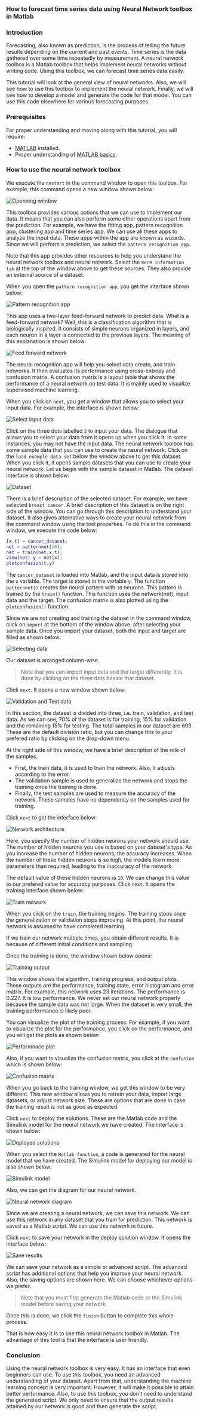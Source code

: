### How to forecast time series data using Neural Network toolbox in Matlab
### Introduction
Forecasting, also known as prediction, is the process of telling the future results depending on the current and past events. Time series is the data gathered over some time repeatedly by measurement. A neural network toolbox is a Matlab toolbox that helps implement neural networks without writing code. Using this toolbox, we can forecast time series data easily.

This tutorial will look at the general view of neural networks. Also, we will see how to use this toolbox to implement the neural network. Finally, we will see how to develop a model and generate the code for that model. You can use this code elsewhere for various forecasting purposes.

### Prerequisites
For proper understanding and moving along with this tutorial, you will require:

- [MATLAB](https://www.mathworks.com/products/get-matlab.html?s_tid=gn_getml) installed.
- Proper understanding of [MATLAB basics](/engineering-education/getting-started-with-Matlab/).

### How to use the neural network toolbox
We execute the `nnstart` in the command window to open this toolbox. For example, this command opens a new window shown below:

![Openning window](/engineering-education/how-to-forecast-time-series-data-using-neural-network-toolbox-in-matlab/image-one.png)

This toolbox provides various options that we can use to implement our data. It means that you can also perform some other operations apart from the prediction. For example, we have the fitting app, pattern recognition app, clustering app and time series app. We can use all these apps to analyze the input data. These apps within the app are known as wizards. Since we will perform a prediction, we select the `pattern recognition app`.

Note that this app provides other resources to help you understand the neural network toolbox and neural network. Select the `more information tab` at the top of the window above to get these sources. They also provide an external source of a dataset.

When you open the `pattern recognition app`, you get the interface shown below:

![Pattern recognition app](/engineering-education/how-to-forecast-time-series-data-using-neural-network-toolbox-in-matlab/image-two.png)

This app uses a two-layer feed-forward network to predict data. What is a feed-forward network? Well, this is a classification algorithm that is biologically inspired. It consists of simple neurons organized in layers, and each neuron in a layer is connected to the previous layers. The meaning of this explanation is shown below:

![Feed forward network](/engineering-education/how-to-forecast-time-series-data-using-neural-network-toolbox-in-matlab/image-three.png)

The neural recognition app will help you select data create, and train networks. It then evaluates its performance using cross-entropy and confusion matrix. A confusion matrix is a layout table that shows the performance of a neural network on test data. It is mainly used to visualize supervised machine learning.

When you click on `next`, you get a window that allows you to select your input data. For example, the interface is shown below:

![Select input data](/engineering-education/how-to-forecast-time-series-data-using-neural-network-toolbox-in-matlab/image-four.png)

Click on the three dots labelled `2` to input your data. The dialogue that allows you to select your data from it opens up when you click it. In some instances, you may not have the input data. The neural network toolbox has some sample data that you can use to create the neural network. Click on the `load example data set` below the window above to get this dataset. When you click it, it opens sample datasets that you can use to create your neural network. Let us begin with the sample dataset in Matlab. The dataset interface is shown below:

![Dataset](/engineering-education/how-to-forecast-time-series-data-using-neural-network-toolbox-in-matlab/image-five.png)

There is a brief description of the selected dataset. For example, we have selected `breast cancer`. A brief description of this dataset is on the right side of the window. You can go through this description to understand your dataset. It also gives alternative ways to create your neural network from the command window using the tool properties. To do this in the command window, we execute the code below:

```matlab
[x,t] = cancer_dataset; 
net = patternnet(10); 
net = train(net,x,t); 
view(net) y = net(x); 
plotconfusion(t,y)
```

The `cancer_dataset` is loaded into Matlab, and the input data is stored into the `x` variable. The target is stored in the variable `y`. The function `patternnet()` creates the neural pattern with `10` neurons. This pattern is trained by the `train()` function. This function uses the network(net), input data and the target. The confusion matrix is also plotted using the `plotconfusion()` function.

Since we are not creating and training the dataset in the command window, click on `import` at the bottom of the window above. after selecting your sample data. Once you import your dataset, both the input and target are filled as shown below:

![Selecting data](/engineering-education/how-to-forecast-time-series-data-using-neural-network-toolbox-in-matlab/image-six.png)

Our dataset is arranged column-wise.

>Note that you can import input data and the target differently. It is done by clicking on the three dots beside that dataset.

Click `next`. It opens a new window shown below:

![Validation and Test data](/engineering-education/how-to-forecast-time-series-data-using-neural-network-toolbox-in-matlab/image-seven.png)

In this section, the dataset is divided into three, i.e. train, validation, and test data. As we can see, 70% of the dataset is for training, 15% for validation and the remaining 15% for testing. The total samples in our dataset are 699. These are the default division ratio, but you can change this to your prefered ratio by clicking on the drop-down menu.

At the right side of this window, we have a brief description of the role of the samples.
- First, the train data, it is used to train the network. Also, it adjusts according to the error.
- The validation sample is used to generalize the network and stops the training once the training is done. 
- Finally, the test samples are used to measure the accuracy of the network. These samples have no dependency on the samples used for training.

Click `next` to get the interface below:

![Network architecture](/engineering-education/how-to-forecast-time-series-data-using-neural-network-toolbox-in-matlab/image-eight.png)

Here, you specify the number of hidden neurons your network should use. The number of hidden neurons you use is based on your dataset's type. As you increase the number of hidden neurons, the accuracy increases. When the number of these hidden neurons is so high, the models learn more parameters than required, leading to the inaccuracy of the network.

The default value of these hidden neurons is `10`. We can change this value to our prefered value for accuracy purposes. Click `next`. It opens the training interface shown below:

![Train network](/engineering-education/how-to-forecast-time-series-data-using-neural-network-toolbox-in-matlab/image-nine.png)

When you click on the `train`, the training begins. The training stops once the generalization or validation stops improving. At this point, the neural network is assumed to have completed learning.

If we train our network multiple times, you obtain different results. It is because of different initial conditions and sampling.

Once the training is done, the window shown below opens:

![Training output](/engineering-education/how-to-forecast-time-series-data-using-neural-network-toolbox-in-matlab/image-ten.png)

This window shows the algorithm, training progress, and output plots. These outputs are the performance, training state, error histogram and error matrix. For example, this network uses 23 iterations. The performance is 0.227. It is low performance. We never set our neural network properly because the sample data was not large. When the dataset is very small, the training performance is likely poor.

You can visualize the plot of the training process. For example, if you want to visualize the plot for the performance, you click on the performance, and you will get the plots as shown below:

![Performnace plot](/engineering-education/how-to-forecast-time-series-data-using-neural-network-toolbox-in-matlab/image-eleven.png)

Also, if you want to visualize the confusion matrix, you click at the `confusion` which is shown below:

![Confusion matrix](/engineering-education/how-to-forecast-time-series-data-using-neural-network-toolbox-in-matlab/image-twelve.png)

When you go back to the training window, we get this window to be very different. This new window allows you to retrain your data, import large datasets, or adjust network size. These are options that are done in case the training result is not as good as expected.

Click `next` to deploy the solutions. These are the Matlab code and the Simulink model for the neural network we have created. The interface is shown below:

![Deployed solutions](/engineering-education/how-to-forecast-time-series-data-using-neural-network-toolbox-in-matlab/image-thirteen.png)

When you select the `Matlab function`, a code is generated for the neural model that we have created. The Simulink model for deploying our model is also shown below:

![Simulink model](/engineering-education/how-to-forecast-time-series-data-using-neural-network-toolbox-in-matlab/image-fourteen.png)

Also, we can get the diagram for our neural network.

![Neural network diagram](/engineering-education/how-to-forecast-time-series-data-using-neural-network-toolbox-in-matlab/image-fifteen.png)

Since we are creating a neural network, we can save this network. We can use this network in any dataset that you train for prediction. This network is saved as a Matlab script. We can use this network in future.

Click `next` to save your network in the deploy solution window. It opens the interface below:

![Save results](/engineering-education/how-to-forecast-time-series-data-using-neural-network-toolbox-in-matlab/image-sixteen.png)

We can save your network as a simple or advanced script. The advanced script has additional options that help you improve your neural network. Also, the saving options are shown here. We can choose whichever options we prefer.

> Note that you must first generate the Matlab code or the Simulink model before saving your network.

Once this is done, we click the `finish` button to complete this whole process.

That is how easy it is to use this neural network toolbox in Matlab. The advantage of this tool is that the interface is user friendly.

### Conclusion
Using the neural network toolbox is very easy. It has an interface that even beginners can use. To use this toolbox, you need an advanced understanding of your dataset. Apart from that, understanding the machine learning concept is very important. However, it will make it possible to attain better performance. Also, to use this toolbox, you don't need to understand the generated script. We only need to ensure that the output results attained by our network is good and then generate the script.
